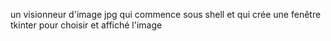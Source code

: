 un visionneur d'image jpg qui commence sous shell et qui crée une fenêtre tkinter pour choisir et affiché l'image
